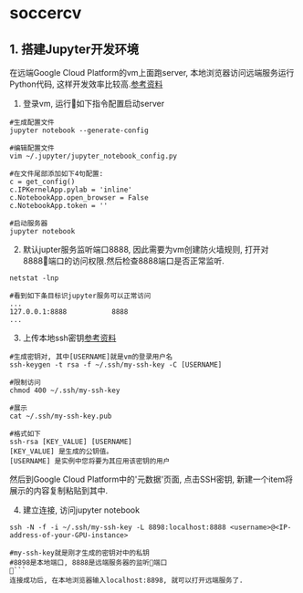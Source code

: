 # soccercv



## 1. 搭建Jupyter开发环境

在远端Google Cloud Platform的vm上面跑server, 本地浏览器访问远端服务运行Python代码, 这样开发效率比较高.[参考资料](https://medium.com/@kstseng/%E5%9C%A8-google-cloud-platform-%E4%B8%8A%E4%BD%BF%E7%94%A8-gpu-%E5%92%8C%E5%AE%89%E8%A3%9D%E6%B7%B1%E5%BA%A6%E5%AD%B8%E7%BF%92%E7%9B%B8%E9%97%9C%E5%A5%97%E4%BB%B6-1b118e291015)
1. 登录vm, 运行如下指令配置启动server
```
#生成配置文件
jupyter notebook --generate-config

#编辑配置文件
vim ~/.jupyter/jupyter_notebook_config.py

#在文件尾部添加如下4句配置:
c = get_config()
c.IPKernelApp.pylab = 'inline'
c.NotebookApp.open_browser = False
c.NotebookApp.token = ''

#启动服务器
jupyter notebook
```

2. 默认jupter服务监听端口8888, 因此需要为vm创建防火墙规则, 打开对8888端口的访问权限.然后检查8888端口是否正常监听.
```
netstat -lnp

#看到如下条目标识jupyter服务可以正常访问
...
127.0.0.1:8888           8888
...
```

3. 上传本地ssh密钥[参考资料](http://justcode.ikeepstudying.com/2018/02/linux%EF%BC%9Assh-%E6%97%A0%E5%AF%86%E7%A0%81%E8%BF%9E%E6%8E%A5%E5%88%B0-google-cloud-%E5%AE%9E%E4%BE%8B-filezilla%E8%BF%9E%E6%8E%A5-google-cloud-intellij-idea%E8%BF%9E%E6%8E%A5-google-cloud-goog/)
```
#生成密钥对, 其中[USERNAME]就是vm的登录用户名
ssh-keygen -t rsa -f ~/.ssh/my-ssh-key -C [USERNAME]

#限制访问
chmod 400 ~/.ssh/my-ssh-key

#展示
cat ~/.ssh/my-ssh-key.pub

#格式如下
ssh-rsa [KEY_VALUE] [USERNAME]
[KEY_VALUE] 是生成的公钥值。
[USERNAME] 是实例中您将要为其应用该密钥的用户
```
然后到Google Cloud Platform中的'元数据'页面, 点击SSH密钥, 新建一个item将展示的内容复制粘贴到其中.

4. 建立连接, 访问jupyter notebook
```
ssh -N -f -i ~/.ssh/my-ssh-key -L 8898:localhost:8888 <username>@<IP-address-of-your-GPU-instance>

#my-ssh-key就是刚才生成的密钥对中的私钥
#8898是本地端口, 8888是远端服务器的监听端口
```
连接成功后, 在本地浏览器输入localhost:8898, 就可以打开远端服务了.
